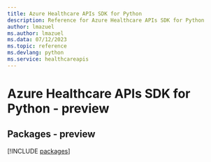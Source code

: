 ```yaml
---
title: Azure Healthcare APIs SDK for Python
description: Reference for Azure Healthcare APIs SDK for Python
author: lmazuel
ms.author: lmazuel
ms.data: 07/12/2023
ms.topic: reference
ms.devlang: python
ms.service: healthcareapis
---
```

# Azure Healthcare APIs SDK for Python - preview
## Packages - preview
[!INCLUDE [packages](healthcare-apis-index.md)]